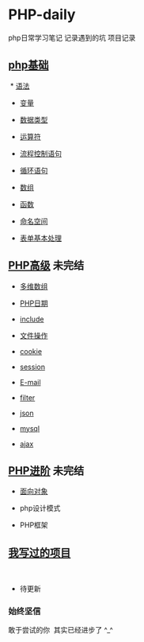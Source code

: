 # PHP-daily
php日常学习笔记 记录遇到的坑 项目记录

## [php基础]()

  * [语法](./doc/yufa.md) 

  * [变量](./doc/bian.md)

  * [数据类型](./doc/shuju.md)

  * [运算符](./doc/yunsuan.md)

  * [流程控制语句](./doc/yuju.md)

  * [循环语句](./doc/xunhuan.md)

  * [数组](arr.md)

  * [函数](./doc/func.md)
  
 * [命名空间](./doc/name.md)
  
 * [表单基本处理](./doc/biaodan.md)

## [PHP高级]() 未完结

  * [多维数组](./doc/duowei.md)

  * [PHP日期](./doc/date.md)

  * [include](./doc/include.md)

  * [文件操作](./doc/file.md)

  * [cookie](./doc/cookie.md)

  * [session](./doc/session.md)

  * [E-mail](./doc/email.md)

  * [filter](./doc/filter.md)

  * [json](./doc/json.md)

  * [mysql](./doc/shujuku.md)

  * [ajax](./doc/ajax.md)

## [PHP进阶]() 未完结

  * [面向对象](./doc/obj.md)

  * php设计模式

  * PHP框架
  
## [我写过的项目]()
  
* 待更新
  
### 始终坚信

敢于尝试的你  其实已经进步了 ^_^
  
  
  
  
  
  
  

